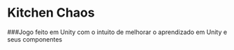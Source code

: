 # Kitchen Chaos

###Jogo feito em Unity com o intuito de melhorar o aprendizado em Unity e seus componentes
